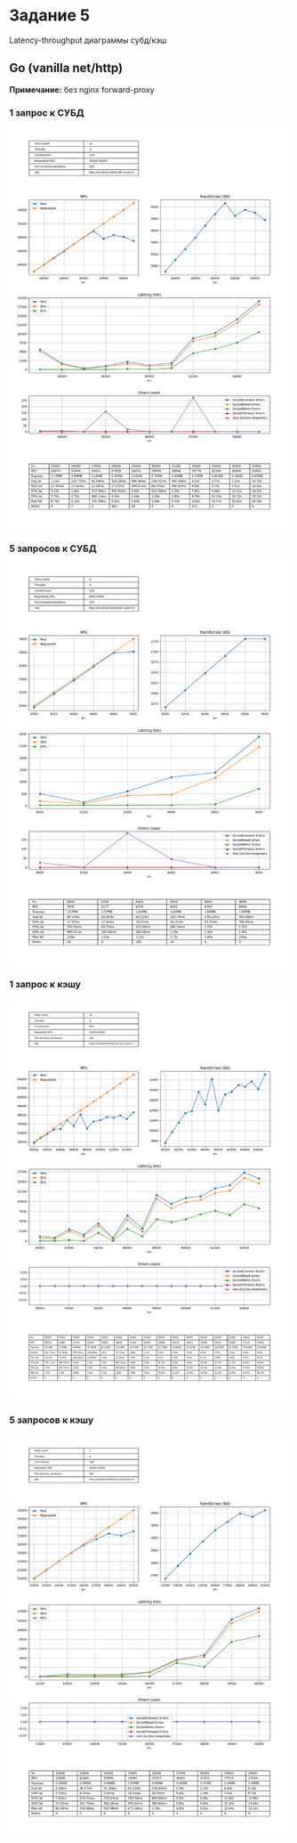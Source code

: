 # Задание 5

Latency-throughput диаграммы субд/кэш

## Go (vanilla net/http)

**Примечание:** без nginx forward-proxy

### 1 запрос к СУБД

![1 запрос к субд go (vanilla)](raw/2024_04_07_20_11_53-http___localhost_8082_db_count_1-c128_chart.png)

### 5 запросов к СУБД

![5 запросов к субд go (vanilla)](raw/2024_04_07_17_29_42-http___localhost_8082_db_count_5-c128_chart.png)

### 1 запрос к кэшу

![1 запрос к кэшу go (vanilla)](raw/2024_04_07_20_39_25-http___localhost_8082_cache_count_1-c256_chart.png)

### 5 запросов к кэшу

![5 запросов к кэшу go (vanilla)](raw/2024_04_07_18_11_59-http___localhost_8082_cache_count_5-c128_chart.png)
